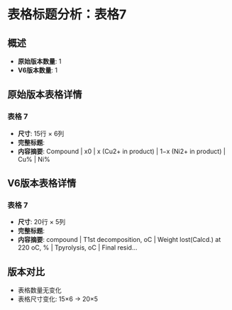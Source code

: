 # 表格标题分析：表格7

## 概述
- **原始版本数量**: 1
- **V6版本数量**: 1

## 原始版本表格详情

### 表格 7
- **尺寸**: 15行 × 6列
- **完整标题**: 
- **内容摘要**: Compound | x0 | x (Cu2+ in product) | 1−x (Ni2+ in product) | Cu% | Ni%

## V6版本表格详情

### 表格 7
- **尺寸**: 20行 × 5列
- **完整标题**: 
- **内容摘要**: compound | T1st decomposition, oC | Weight lost(Calcd.)
 at 220 oC, % | Tpyrolysis, oC | Final resid...

## 版本对比

- 表格数量无变化
- 表格尺寸变化: 15×6 → 20×5